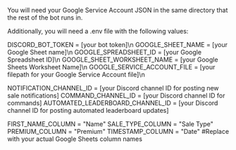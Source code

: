 You will need your Google Service Account JSON in the same directory that the rest of the bot runs in.

Additionally, you will need a .env file with the following values:

DISCORD_BOT_TOKEN = [your bot token]\n
GOOGLE_SHEET_NAME = [your Google Sheet name]\n
GOOGLE_SPREADSHEET_ID = [your Google Spreadsheet ID]\n
GOOGLE_SHEET_WORKSHEET_NAME = [your Google Sheets Worksheet Name]\n
GOOGLE_SERVICE_ACCOUNT_FILE = [your filepath for your Google Service Account file]\n

NOTIFICATION_CHANNEL_ID = [your Discord channel ID for posting new sale notifications]
COMMAND_CHANNEL_ID = [your Discord channel ID for commands]
AUTOMATED_LEADERBOARD_CHANNEL_ID = [your Discord channel ID for posting automated leaderboard updates]

FIRST_NAME_COLUMN = "Name"
SALE_TYPE_COLUMN = "Sale Type"
PREMIUM_COLUMN = "Premium"
TIMESTAMP_COLUMN = "Date"
#Replace with your actual Google Sheets column names
